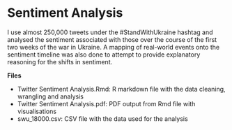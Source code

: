 # Sentiment Analysis

I use almost 250,000 tweets under the #StandWithUkraine hashtag and analysed the sentiment associated with those over the course of the first two weeks of the war in Ukraine. A mapping of real-world events onto the sentiment timeline was also done to attempt to provide explanatory reasoning for the shifts in sentiment.

**Files**
* Twitter Sentiment Analysis.Rmd: R markdown file with the data cleaning, wrangling and analysis
* Twitter Sentiment Analysis.pdf: PDF output from Rmd file with visualisations
* swu_18000.csv: CSV file with the data used for the analysis
